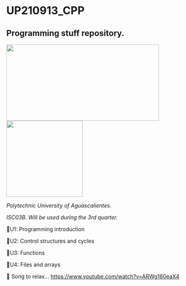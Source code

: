 # UP210913_CPP
## Programming stuff repository.

<img src="https://sii.upa.edu.mx/image/icono/logo_upp.png" width="400" height="200" />                        <img src="http://upload.wikimedia.org/wikipedia/commons/thumb/1/18/ISO_C%2B%2B_Logo.svg/1822px-ISO_C%2B%2B_Logo.svg.png" width="200" height="200" />

*Polytechnic University of Aguascalientes.*

*ISC03B. Will be used during the 3rd quarter.*

📂U1: Programming introduction

📂U2: Control structures and cycles

📂U3: Functions

📂U4: Files and arrays

🎵 Song to relax...  https://www.youtube.com/watch?v=ARWg160eaX4

